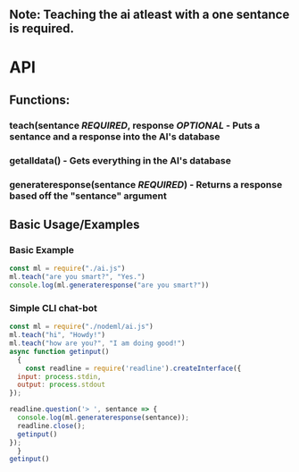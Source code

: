 ## Note: Teaching the ai atleast with a one sentance is required.
# API
## Functions:
### teach(sentance ***REQUIRED***, response ***OPTIONAL*** - Puts a sentance and a response into the AI's database
### getalldata() - Gets everything in the AI's database
### generateresponse(sentance ***REQUIRED***) - Returns a response based off the "sentance" argument
## Basic Usage/Examples
### Basic Example
```js
const ml = require("./ai.js")
ml.teach("are you smart?", "Yes.")
console.log(ml.generateresponse("are you smart?"))
```
### Simple CLI chat-bot
```js
const ml = require("./nodeml/ai.js")
ml.teach("hi", "Howdy!")
ml.teach("how are you?", "I am doing good!")
async function getinput()
  {
    const readline = require('readline').createInterface({
  input: process.stdin,
  output: process.stdout
});

readline.question('> ', sentance => {
  console.log(ml.generateresponse(sentance));
  readline.close();
  getinput()
});
  }
getinput()
```

